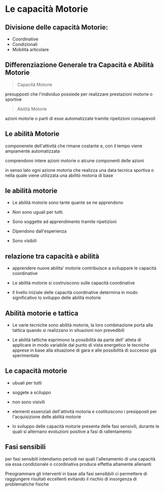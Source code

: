 # Le capacità Motorie

## Divisione delle capacità Motorie:
- Coordinative
- Condizionali
- Mobilità articolare

## Differenziazione Generale tra Capacità e Abilità Motorie

> Capacità Motorie

presupposti che l'individuo possiede per realizzare prestazioni motorie o sportive

> Abilità Motorie
 
azioni motorie o parti di esse automatizzate tramite ripetizioni consapevoli

## Le abilità Motorie

componenete dell'attività che rimane costante e, con il tempo viene ampiamente automatizzata

comprendono intere azioni motorie o alcune componenti delle azioni

in senso lato ogni azione motoria che realizza una data tecnica sportiva o nella quale viene utilizzata una abilitò motoria di base

## le abilità motorie

- Le abilità motorie sono tante quante se ne apprendono

- Non sono uguali per tutti.

- Sono soggette ad apprendimento tramite ripetizioni

- Dipendono dall'esperienza

- Sono visibili

## relazione tra capacità e abilità
- apprendere nuove abilita' motorie contribuisce a sviluppare le capacità coordinative

- Le abilità motorie si costruiscono sulle capacità coordinative

- Il livello iniziale delle capacità coordinative determina in modo significativo lo sviluppo delle abilità motorie 

## Abilità motorie e tattica
- Le varie tecniche sono abilità motorie, la loro combinazione porta alla tattica quando si realizzano in situazioni non prevedibili

- Le abilità tattiche esprimono la possibilità da parte dell' atleta di applicare in modo variabile dal punto di vista energetico le tecniche apprese in base alla situazione di gara e alle possibilità di successo già sperimentate

## Le capacità motorie
- ubuali per tutti
- soggete a sciluppo 
- non sono visivili

- elementi essenziali dell'attività motoria e costituiscono i presipposti per l'acquisizione delle abilità motorie

- lo sviluppo delle capacità motorie presenta delle fasi sensivili, durante le quali si alternano evoluzioni positive a fasi di rallentamento

## Fasi sensibili 

per fasi sensibili intendiamo periodi nei quali l'allenamento di una capacità sia essa condizionale o ccordinativa produce effettia altamente allenanti

Preogrammare gli interventi in base alla fasi sensibbili ci permettere di raggiungere risultati eccellenti evitando il rischio di insorgenza di problematiche fisiche
<!--stackedit_data:
eyJoaXN0b3J5IjpbLTIyMDY0NDUxMCwxODkzODU3ODczXX0=
-->